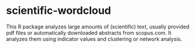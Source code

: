 # scientific-wordcloud
This R package analyzes large amounts of (scientific) text, usually provided pdf files or automatically downloaded abstracts from scopus.com. It analyzes them using indicator values and clustering or network analysis.
